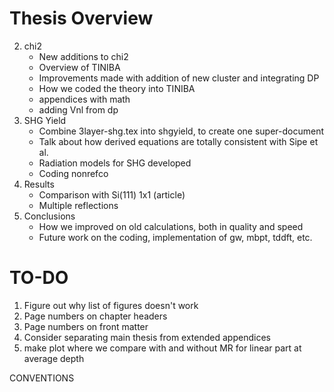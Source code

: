 # Thesis Overview

2. chi2
    * New additions to chi2
    * Overview of TINIBA 
    * Improvements made with addition of new cluster and integrating DP
    * How we coded the theory into TINIBA
    * appendices with math
    * adding Vnl from dp
3. SHG Yield
    * Combine 3layer-shg.tex into shgyield, to create one super-document
    * Talk about how derived equations are totally consistent with Sipe et al.
    * Radiation models for SHG developed
    * Coding nonrefco
3. Results
    * Comparison with Si(111) 1x1 (article)
    * Multiple reflections
4. Conclusions
    * How we improved on old calculations, both in quality and speed
    * Future work on the coding, implementation of gw, mbpt, tddft, etc.


# TO-DO
1. Figure out why list of figures doesn't work
2. Page numbers on chapter headers
3. Page numbers on front matter
4. Consider separating main thesis from extended appendices
5. make plot where we compare with and without MR for linear part at average depth



CONVENTIONS
